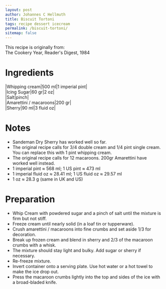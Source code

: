 ```yaml
---
layout: post
author: Johannes C Hellmuth
title: Biscuit Tortoni
tags: recipe dessert icecream
permalink: /biscuit-tortoni/
sitemap: false
---
```


This recipe is originally from:  
The Cookery Year, Reader's Digest, 1984

# Ingredients

|Whipping cream|500 ml|1 imperial pint|  
|Icing Sugar|60 gr|2 oz|  
|Salt|pinch|    
|Amarettini / macaroons|200 gr|  
|Sherry|90 ml|3 fluid oz|  

# Notes
* Sandeman Dry Sherry has worked well so far.
* The original recipe calls for 3/4 double cream and 1/4 pint single cream. You can replace this with 1 pint whipping cream.
* The original recipe calls for 12 macaroons. 200gr Amarettini have worked well instead.
* 1 imperial pint ≈ 568 ml; 1 US pint ≈ 473 ml
* 1 imperial fluid oz ≈ 28.41 ml; 1 US fluid oz ≈ 29.57 ml
* 1 oz ≈ 28.3 g (same in UK and US)

# Preparation
* Whip Cream with powdered sugar and a pinch of salt until the mixture is firm but not stiff.
* Freeze cream until nearly solid (in a loaf tin or tupperware).
* Crush amarettini / macaroons into fine crumbs and set aside 1/3 for decoration.
* Break up frozen cream and blend in sherry and 2/3 of the macaroon crumbs with a whisk.
* The mixture should stay light and bulky. Add sugar or sherry if necessary.
* Re-freeze mixture.
* Invert container onto a serving plate. Use hot water or a hot towel to make the ice drop out.
* Press the macaroon crumbs lightly into the top and sides of the ice with a broad-bladed knife.

